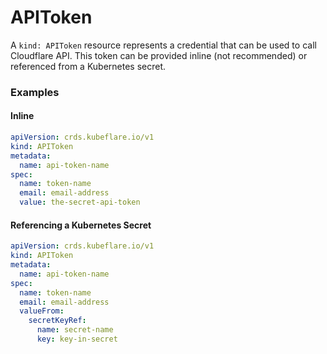 # APIToken

A `kind: APIToken` resource represents a credential that can be used to call Cloudflare API. This token can be provided
inline (not recommended) or referenced from a Kubernetes secret.

### Examples

#### Inline

```yaml
apiVersion: crds.kubeflare.io/v1
kind: APIToken
metadata:
  name: api-token-name
spec:
  name: token-name
  email: email-address
  value: the-secret-api-token
```

#### Referencing a Kubernetes Secret

```yaml
apiVersion: crds.kubeflare.io/v1
kind: APIToken
metadata:
  name: api-token-name
spec:
  name: token-name
  email: email-address
  valueFrom:
    secretKeyRef:
      name: secret-name
      key: key-in-secret
```
